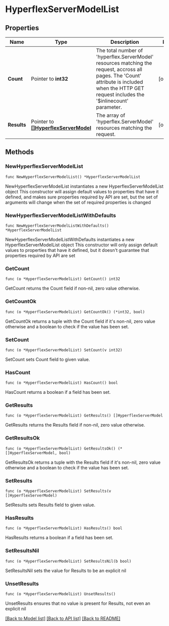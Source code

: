 # HyperflexServerModelList

## Properties

Name | Type | Description | Notes
------------ | ------------- | ------------- | -------------
**Count** | Pointer to **int32** | The total number of &#39;hyperflex.ServerModel&#39; resources matching the request, accross all pages. The &#39;Count&#39; attribute is included when the HTTP GET request includes the &#39;$inlinecount&#39; parameter. | [optional] 
**Results** | Pointer to [**[]HyperflexServerModel**](hyperflex.ServerModel.md) | The array of &#39;hyperflex.ServerModel&#39; resources matching the request. | [optional] 

## Methods

### NewHyperflexServerModelList

`func NewHyperflexServerModelList() *HyperflexServerModelList`

NewHyperflexServerModelList instantiates a new HyperflexServerModelList object
This constructor will assign default values to properties that have it defined,
and makes sure properties required by API are set, but the set of arguments
will change when the set of required properties is changed

### NewHyperflexServerModelListWithDefaults

`func NewHyperflexServerModelListWithDefaults() *HyperflexServerModelList`

NewHyperflexServerModelListWithDefaults instantiates a new HyperflexServerModelList object
This constructor will only assign default values to properties that have it defined,
but it doesn't guarantee that properties required by API are set

### GetCount

`func (o *HyperflexServerModelList) GetCount() int32`

GetCount returns the Count field if non-nil, zero value otherwise.

### GetCountOk

`func (o *HyperflexServerModelList) GetCountOk() (*int32, bool)`

GetCountOk returns a tuple with the Count field if it's non-nil, zero value otherwise
and a boolean to check if the value has been set.

### SetCount

`func (o *HyperflexServerModelList) SetCount(v int32)`

SetCount sets Count field to given value.

### HasCount

`func (o *HyperflexServerModelList) HasCount() bool`

HasCount returns a boolean if a field has been set.

### GetResults

`func (o *HyperflexServerModelList) GetResults() []HyperflexServerModel`

GetResults returns the Results field if non-nil, zero value otherwise.

### GetResultsOk

`func (o *HyperflexServerModelList) GetResultsOk() (*[]HyperflexServerModel, bool)`

GetResultsOk returns a tuple with the Results field if it's non-nil, zero value otherwise
and a boolean to check if the value has been set.

### SetResults

`func (o *HyperflexServerModelList) SetResults(v []HyperflexServerModel)`

SetResults sets Results field to given value.

### HasResults

`func (o *HyperflexServerModelList) HasResults() bool`

HasResults returns a boolean if a field has been set.

### SetResultsNil

`func (o *HyperflexServerModelList) SetResultsNil(b bool)`

 SetResultsNil sets the value for Results to be an explicit nil

### UnsetResults
`func (o *HyperflexServerModelList) UnsetResults()`

UnsetResults ensures that no value is present for Results, not even an explicit nil

[[Back to Model list]](../README.md#documentation-for-models) [[Back to API list]](../README.md#documentation-for-api-endpoints) [[Back to README]](../README.md)


